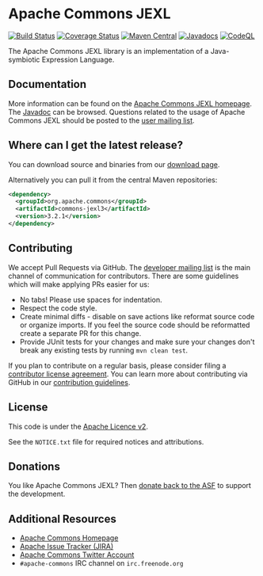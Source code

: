 <!---
 Licensed to the Apache Software Foundation (ASF) under one or more
 contributor license agreements.  See the NOTICE file distributed with
 this work for additional information regarding copyright ownership.
 The ASF licenses this file to You under the Apache License, Version 2.0
 (the "License"); you may not use this file except in compliance with
 the License.  You may obtain a copy of the License at

      http://www.apache.org/licenses/LICENSE-2.0

 Unless required by applicable law or agreed to in writing, software
 distributed under the License is distributed on an "AS IS" BASIS,
 WITHOUT WARRANTIES OR CONDITIONS OF ANY KIND, either express or implied.
 See the License for the specific language governing permissions and
 limitations under the License.
-->
<!---
 +======================================================================+
 |****                                                              ****|
 |****      THIS FILE IS GENERATED BY THE COMMONS BUILD PLUGIN      ****|
 |****                    DO NOT EDIT DIRECTLY                      ****|
 |****                                                              ****|
 +======================================================================+
 | TEMPLATE FILE: readme-md-template.md                                 |
 | commons-build-plugin/trunk/src/main/resources/commons-xdoc-templates |
 +======================================================================+
 |                                                                      |
 | 1) Re-generate using: mvn commons-build:readme-md                    |
 |                                                                      |
 | 2) Set the following properties in the component's pom:              |
 |    - commons.componentid (required, alphabetic, lower case)          |
 |    - commons.release.version (required)                              |
 |                                                                      |
 | 3) Example Properties                                                |
 |                                                                      |
 |  <properties>                                                        |
 |    <commons.componentid>math</commons.componentid>                   |
 |    <commons.release.version>1.2</commons.release.version>            |
 |  </properties>                                                       |
 |                                                                      |
 +======================================================================+
--->
Apache Commons JEXL
===================

[![Build Status](https://travis-ci.org/apache/commons-jexl.svg)](https://travis-ci.org/apache/commons-jexl)
[![Coverage Status](https://codecov.io/gh/apache/commons-jexl/branch/master/graph/badge.svg)](https://app.codecov.io/gh/apache/commons-jexl)
[![Maven Central](https://maven-badges.herokuapp.com/maven-central/org.apache.commons/commons-jexl3/badge.svg?gav=true)](https://maven-badges.herokuapp.com/maven-central/org.apache.commons/commons-jexl3/?gav=true)
[![Javadocs](https://javadoc.io/badge/org.apache.commons/commons-jexl3/3.2.svg)](https://javadoc.io/doc/org.apache.commons/commons-jexl3/3.2)
[![CodeQL](https://github.com/apache/commons-jexl/workflows/CodeQL/badge.svg)](https://github.com/apache/commons-jexl/actions/workflows/codeql-analysis.yml?query=workflow%3ACodeQL)

The Apache Commons JEXL library is an implementation of a Java-symbiotic Expression Language.

Documentation
-------------

More information can be found on the [Apache Commons JEXL homepage](https://commons.apache.org/proper/commons-jexl).
The [Javadoc](https://commons.apache.org/proper/commons-jexl/apidocs) can be browsed.
Questions related to the usage of Apache Commons JEXL should be posted to the [user mailing list][ml].

Where can I get the latest release?
-----------------------------------
You can download source and binaries from our [download page](https://commons.apache.org/proper/commons-jexl/download_jexl.cgi).

Alternatively you can pull it from the central Maven repositories:

```xml
<dependency>
  <groupId>org.apache.commons</groupId>
  <artifactId>commons-jexl3</artifactId>
  <version>3.2.1</version>
</dependency>
```

Contributing
------------

We accept Pull Requests via GitHub. The [developer mailing list][ml] is the main channel of communication for contributors.
There are some guidelines which will make applying PRs easier for us:
+ No tabs! Please use spaces for indentation.
+ Respect the code style.
+ Create minimal diffs - disable on save actions like reformat source code or organize imports. If you feel the source code should be reformatted create a separate PR for this change.
+ Provide JUnit tests for your changes and make sure your changes don't break any existing tests by running ```mvn clean test```.

If you plan to contribute on a regular basis, please consider filing a [contributor license agreement](https://www.apache.org/licenses/#clas).
You can learn more about contributing via GitHub in our [contribution guidelines](CONTRIBUTING.md).

License
-------
This code is under the [Apache Licence v2](https://www.apache.org/licenses/LICENSE-2.0).

See the `NOTICE.txt` file for required notices and attributions.

Donations
---------
You like Apache Commons JEXL? Then [donate back to the ASF](https://www.apache.org/foundation/contributing.html) to support the development.

Additional Resources
--------------------

+ [Apache Commons Homepage](https://commons.apache.org/)
+ [Apache Issue Tracker (JIRA)](https://issues.apache.org/jira/browse/JEXL)
+ [Apache Commons Twitter Account](https://twitter.com/ApacheCommons)
+ `#apache-commons` IRC channel on `irc.freenode.org`

[ml]:https://commons.apache.org/mail-lists.html
